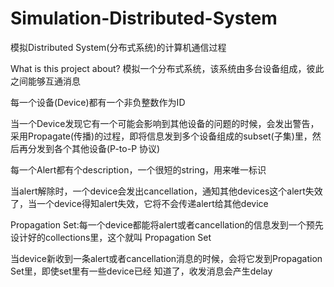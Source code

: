 # Simulation-Distributed-System
模拟Distributed System(分布式系统)的计算机通信过程


What is this project about?
  模拟一个分布式系统，该系统由多台设备组成，彼此之间能够互通消息
  
  每一个设备(Device)都有一个非负整数作为ID
  
  当一个Device发现它有一个可能会影响到其他设备的问题的时候，会发出警告，采用Propagate(传播)的过程，即将信息发到多个设备组成的subset(子集)里，然后再分发到各个其他设备(P-to-P 协议)
  
  每一个Alert都有个description，一个很短的string，用来唯一标识
  
  当alert解除时，一个device会发出cancellation，通知其他devices这个alert失效了，当一个device得知alert失效，它将不会传递alert给其他device
  
  Propagation Set:每一个device都能将alert或者cancellation的信息发到一个预先设计好的collections里，这个就叫 Propagation Set
  
  当device新收到一条alert或者cancellation消息的时候，会将它发到Propagation Set里，即使set里有一些device已经 知道了，收发消息会产生delay
